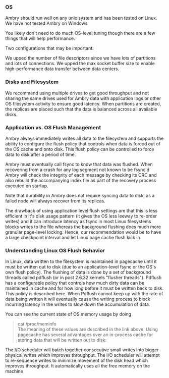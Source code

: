 ### OS
Ambry should run well on any unix system and has been tested on Linux.
We have not tested Ambry on Windows

You likely don't need to do much OS-level tuning though there are a few things that will help performance.

Two configurations that may be important:

We upped the number of file descriptors since we have lots of partitions and lots of connections.
We upped the max socket buffer size to enable high-performance data transfer between data centers.

### Disks and Filesystem

We recommend using multiple drives to get good throughput and not sharing the same drives used for Ambry data with application logs or other OS filesystem activity to ensure good latency. When partitions are created, the replicas are placed such that the data is balanced across all available disks.

### Application vs. OS Flush Management

Ambry always immediately writes all data to the filesystem and supports the ability to configure the flush policy that controls when data is forced out of the OS cache and onto disk. This flush policy can be controlled to force data to disk after a period of time.

Ambry must eventually call fsync to know that data was flushed. When recovering from a crash for any log segment not known to be fsync'd Ambry will check the integrity of each message by checking its CRC and also rebuild the accompanying index file as part of the recovery process executed on startup.

Note that durability in Ambry does not require syncing data to disk, as a failed node will always recover from its replicas.

The drawback of using application level flush settings are that this is less efficient in it's disk usage pattern (it gives the OS less leeway to re-order writes) and it can introduce latency as fsync in most Linux filesystems blocks writes to the file whereas the background flushing does much more granular page-level locking. Hence, our recommendation would be to have a large checkpoint interval and let Linux page cache flush kick in.

### Understanding Linux OS Flush Behavior

In Linux, data written to the filesystem is maintained in pagecache until it must be written out to disk (due to an application-level fsync or the OS's own flush policy). The flushing of data is done by a set of background threads called pdflush (or in post 2.6.32 kernels "flusher threads").
Pdflush has a configurable policy that controls how much dirty data can be maintained in cache and for how long before it must be written back to disk. This policy is described here. When Pdflush cannot keep up with the rate of data being written it will eventually cause the writing process to block incurring latency in the writes to slow down the accumulation of data.

You can see the current state of OS memory usage by doing

  > cat /proc/meminfo  
The meaning of these values are described in the link above.
Using pagecache has several advantages over an in-process cache for storing data that will be written out to disk:

The I/O scheduler will batch together consecutive small writes into bigger physical writes which improves throughput.
The I/O scheduler will attempt to re-sequence writes to minimize movement of the disk head which improves throughput.
It automatically uses all the free memory on the machine